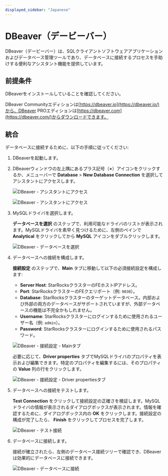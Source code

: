 ```yaml
---
displayed_sidebar: "Japanese"
---
```


# DBeaver（デービーバー）

DBeaver（デービーバー）は、SQLクライアントソフトウェアアプリケーションおよびデータベース管理ツールであり、データベースに接続するプロセスを手助けする便利なアシスタント機能を提供しています。

## 前提条件

DBeaverをインストールしていることを確認してください。

DBeaver Communityエディションは[https://dbeaver.io](https://dbeaver.io/)から、DBeaver PROエディションは[https://dbeaver.com](https://dbeaver.com/)からダウンロードできます。

## 統合

データベースに接続するために、以下の手順に従ってください:

1. DBeaverを起動します。

2. DBeaverウィンドウの左上隅にあるプラス記号（**+**）アイコンをクリックするか、メニューバーで **Database** > **New Database Connection** を選択してアシスタントにアクセスします。

   ![DBeaver - アシスタントにアクセス](../../assets/IDE_dbeaver_1.png)

   ![DBeaver - アシスタントにアクセス](../../assets/IDE_dbeaver_2.png)

3. MySQLドライバを選択します。

   **データベースを選択** のステップで、利用可能なドライバのリストが表示されます。MySQLドライバを素早く見つけるために、左側のペインで **Analytical** をクリックしてから **MySQL** アイコンをダブルクリックします。

   ![DBeaver - データベースを選択](../../assets/IDE_dbeaver_3.png)

4. データベースへの接続を構成します。

   **接続設定** のステップで、**Main** タブに移動して以下の必須接続設定を構成します:

   - **Server Host**: StarRocksクラスターのFEホストIPアドレス。
   - **Port**: StarRocksクラスターのFEクエリポート（例: `9030`）。
   - **Database**: StarRocksクラスターのターゲットデータベース。内部および外部の両方のデータベースがサポートされていますが、外部データベースの機能は不完全かもしれません。
   - **Username**: StarRocksクラスターにログインするために使用されるユーザー名（例: `admin`）。
   - **Password**: StarRocksクラスターにログインするために使用されるパスワード。

   ![DBeaver - 接続設定 - Mainタブ](../../assets/IDE_dbeaver_4.png)

   必要に応じて、**Driver properties** タブでMySQLドライバのプロパティを表示および編集できます。特定のプロパティを編集するには、そのプロパティの **Value** 列の行をクリックします。

   ![DBeaver - 接続設定 - Driver propertiesタブ](../../assets/IDE_dbeaver_5.png)

5. データベースへの接続をテストします。

   **Test Connection** をクリックして接続設定の正確さを検証します。MySQLドライバの情報が表示されるダイアログボックスが表示されます。情報を確認するために、ダイアログボックス内の **OK** をクリックします。接続設定の構成が完了したら、 **Finish** をクリックしてプロセスを完了します。

   ![DBeaver - テスト接続](../../assets/IDE_dbeaver_6.png)

6. データベースに接続します。

   接続が確立されたら、左側のデータベース接続ツリーで確認でき、DBeaverは効果的にデータベースに接続できます。

   ![DBeaver - データベースに接続](../../assets/IDE_dbeaver_7.png)
